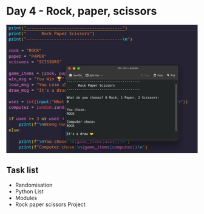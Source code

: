 # Day 4 - Rock, paper, scissors

![Screen](screenshot.png)

## Task list

- Randomisation
- Python List
- Modules
- Rock paper scissors Project
